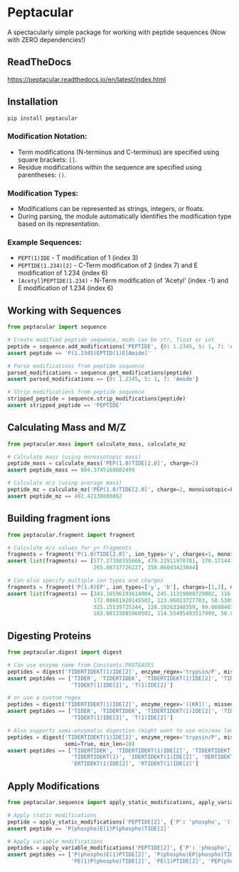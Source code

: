 
# Peptacular

A spectacularly simple package for working with peptide sequences (Now with ZERO dependencies!)

## ReadTheDocs
https://peptacular.readthedocs.io/en/latest/index.html

## Installation

```bash
pip install peptacular
```

### Modification Notation:
- Term modifications (N-terminus and C-terminus) are specified using square brackets: `[]`.
- Residue modifications within the sequence are specified using parentheses: `()`.

### Modification Types:
- Modifications can be represented as strings, integers, or floats.
- During parsing, the module automatically identifies the modification type based on its representation.

### Example Sequences:
- `PEPT(1)IDE` - T modification of 1 (index 3)
- `PEPTIDE(1.234)[2]` - C-Term modification of 2 (index 7) and E modification of 1.234 (index 6)
- `[Acetyl]PEPTIDE(1.234)` - N-Term modification of 'Acetyl' (index -1) and E modification of 1.234 (index 6)

## Working with Sequences

```python
from peptacular import sequence

# Create modified peptide sequence, mods can be str, float or int
peptide = sequence.add_modifications('PEPTIDE', {0: 1.2345, 5: 1, 7: 'Amide'})
assert peptide == 'P(1.2345)EPTID(1)E[Amide]'

# Parse modifications from peptide sequence
parsed_modifications = sequence.get_modifications(peptide)
assert parsed_modifications == {0: 1.2345, 5: 1, 7: 'Amide'}

# Strip modifications from peptide sequence
stripped_peptide = sequence.strip_modifications(peptide)
assert stripped_peptide == 'PEPTIDE'
```

## Calculating Mass and M/Z
```python
from peptacular.mass import calculate_mass, calculate_mz

# Calculate mass (using monoisotopic mass)
peptide_mass = calculate_mass('PEP(1.0)TIDE[2.0]', charge=2)
assert peptide_mass == 804.3745169602499

# Calculate m/z (using average mass)
peptide_mz = calculate_mz('PEP(1.0)TIDE[2.0]', charge=2, monoisotopic=False)
assert peptide_mz == 402.42130880862
```

## Building fragment ions
```python
from peptacular.fragment import fragment

# Calculate m/z values for y+ fragments
fragments = fragment('P(1.0)TIDE[2.0]', ion_types='y', charges=1, monoisotopic=True)
assert list(fragments) == [577.27188355666, 479.21911970781, 378.17144123940005, 
                           265.08737726227, 150.06043423844]

# Can also specify multiple ion types and charges
fragments = fragment('P(1.0)EP', ion_types=['y', 'b'], charges=[1,2], monoisotopic=True)
assert list(fragments) == [343.16596193614004, 245.11319808729002, 116.07060499932, 
                           172.08661920145502, 123.06023727703, 58.538940733045, 
                           325.15539725244, 228.10263340359, 99.06004031562, 
                           163.08133685960502, 114.55495493517999, 50.033658391195004]
```

## Digesting Proteins
```python
from peptacular.digest import digest

# Can use enzyme name from Constants.PROTEASES
peptides = digest('TIDERTIDEKT(1)IDE[2]', enzyme_regex='trypsin/P', missed_cleavages=2)
assert peptides == ['TIDER', 'TIDERTIDEK', 'TIDERTIDEKT(1)IDE[2]', 'TIDEK', 
                    'TIDEKT(1)IDE[2]', 'T(1)IDE[2]']

# or use a custom regex
peptides = digest('TIDERTIDEKT(1)IDE[2]', enzyme_regex='([KR])', missed_cleavages=2)
assert peptides == ['TIDER', 'TIDERTIDEK', 'TIDERTIDEKT(1)IDE[2]', 'TIDEK', 
                    'TIDEKT(1)IDE[2]', 'T(1)IDE[2]']

# Also supports semi-enzymatic digestion (might want to use min/max len to filter)
peptides = digest('TIDERTIDEKT(1)IDE[2]', enzyme_regex='trypsin/P', missed_cleavages=2, 
                  semi=True, min_len=10)
assert peptides == ['TIDERTIDEK', 'TIDERTIDEKT(1)IDE[2]', 'TIDERTIDEKT(1)ID', 'TIDERTIDEKT(1)I', 
                    'TIDERTIDEKT(1)', 'IDERTIDEKT(1)IDE[2]', 'DERTIDEKT(1)IDE[2]', 
                    'ERTIDEKT(1)IDE[2]', 'RTIDEKT(1)IDE[2]']
```

## Apply Modifications
```python
from peptacular.sequence import apply_static_modifications, apply_variable_modifications

# Apply static modifications
peptide = apply_static_modifications('PEPTIDE[2]', {'P': 'phospho', '(?<=P)E': 1})
assert peptide == 'P(phospho)E(1)P(phospho)TIDE[2]'

# Apply variable modifications
peptides = apply_variable_modifications('PEPTIDE[2]', {'P': 'phospho', '(?<=P)E': 1}, max_mods=2)
assert peptides == ['P(phospho)E(1)PTIDE[2]', 'P(phospho)EP(phospho)TIDE[2]', 'P(phospho)EPTIDE[2]',
                    'PE(1)P(phospho)TIDE[2]', 'PE(1)PTIDE[2]', 'PEP(phospho)TIDE[2]', 'PEPTIDE[2]']
```
